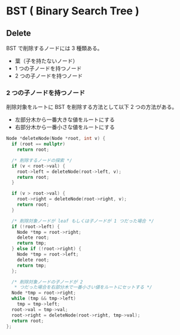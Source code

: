 # BST ( Binary Search Tree )

## Delete

BST で削除するノードには 3 種類ある。
- 葉（子を持たないノード）
- 1 つの子ノードを持つノード
- 2 つの子ノードを持つノード

### 2 つの子ノードを持つノード

削除対象をルートに BST を削除する方法として以下 2 つの方法がある。
- 左部分木から一番大きな値をルートにする
- 右部分木から一番小さな値をルートにする

```c
Node *deleteNode(Node *root, int v) {
  if (root == nullptr)
    return root;

  /* 削除するノードの探索 */
  if (v < root->val) {
    root->left = deleteNode(root->left, v);
    return root;
  }

  if (v > root->val) {
    root->right = deleteNode(root->right, v);
    return root;
  }

  /* 削除対象ノードが leaf もしくは子ノードが 1 つだった場合 */
  if (!root->left) {
    Node *tmp = root->right;
    delete root;
    return tmp;
  } else if (!root->right) {
    Node *tmp = root->left;
    delete root;
    return tmp;
  };

  /* 削除対象ノードの子ノードが 2
   * つだった場合を右部分木で一番小さい値をルートにセットする */
  Node *tmp = root->right;
  while (tmp && tmp->left)
    tmp = tmp->left;
  root->val = tmp->val;
  root->right = deleteNode(root->right, tmp->val);
  return root;
};
```
